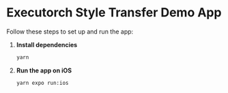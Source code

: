 # Executorch Style Transfer Demo App

Follow these steps to set up and run the app:

1. **Install dependencies**

    ```sh
    yarn
    ```

2. **Run the app on iOS**

    ```sh
    yarn expo run:ios
    ```
